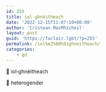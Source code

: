```yaml
---
id: 255
title: iol‑ghnèitheach
date: '2022-12-15T11:07:10+00:00'
author: 'Crìstean MacMhìcheil'
layout: post
guid: 'https://faclair.lgbt/?p=255'
permalink: /iol%e2%80%91ghneitheach/
categories:
    - gd
---
```


&#x1f3f4;&#xe0067;&#xe0062;&#xe0073;&#xe0063;&#xe0074;&#xe007f; iol‑ghnèitheach

&#x1f3f4;&#xe0067;&#xe0062;&#xe0065;&#xe006e;&#xe0067;&#xe007f; heterogender
